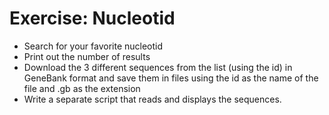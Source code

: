 # Exercise: Nucleotid

* Search for your favorite nucleotid
* Print out the number of results
* Download the 3 different sequences from the list (using the id) in GeneBank format and save them in files using the id as the name of the file and .gb as the extension
* Write a separate script that reads and displays the sequences.


